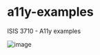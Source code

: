 # a11y-examples

ISIS 3710 - A11y examples

![image](https://user-images.githubusercontent.com/53924044/168692276-e3df9e20-e57c-4188-b53c-d3598a395c9c.png)

